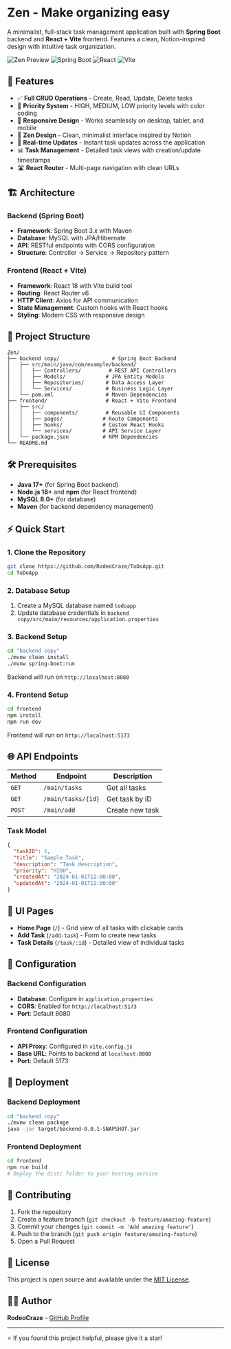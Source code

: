 # Zen - Make organizing easy

A minimalist, full-stack task management application built with **Spring Boot** backend and **React + Vite** frontend. Features a clean, Notion-inspired design with intuitive task organization.

![Zen Preview](https://img.shields.io/badge/Status-Active-green) ![Spring Boot](https://img.shields.io/badge/Spring%20Boot-3.x-brightgreen) ![React](https://img.shields.io/badge/React-18.x-blue) ![Vite](https://img.shields.io/badge/Vite-Latest-purple)

## 🚀 Features

- ✅ **Full CRUD Operations** - Create, Read, Update, Delete tasks
- 🎯 **Priority System** - HIGH, MEDIUM, LOW priority levels with color coding
- 📱 **Responsive Design** - Works seamlessly on desktop, tablet, and mobile
- 🎨 **Zen Design** - Clean, minimalist interface inspired by Notion
- 🔄 **Real-time Updates** - Instant task updates across the application
- 📊 **Task Management** - Detailed task views with creation/update timestamps
- 🛣️ **React Router** - Multi-page navigation with clean URLs

## 🏗️ Architecture

### Backend (Spring Boot)
- **Framework**: Spring Boot 3.x with Maven
- **Database**: MySQL with JPA/Hibernate
- **API**: RESTful endpoints with CORS configuration
- **Structure**: Controller → Service → Repository pattern

### Frontend (React + Vite)
- **Framework**: React 18 with Vite build tool
- **Routing**: React Router v6
- **HTTP Client**: Axios for API communication
- **State Management**: Custom hooks with React hooks
- **Styling**: Modern CSS with responsive design

## 📁 Project Structure

```
Zen/
├── backend copy/                 # Spring Boot Backend
│   ├── src/main/java/com/example/backend/
│   │   ├── Controllers/         # REST API Controllers
│   │   ├── Models/             # JPA Entity Models
│   │   ├── Repositories/       # Data Access Layer
│   │   └── Services/           # Business Logic Layer
│   └── pom.xml                 # Maven Dependencies
├── frontend/                   # React + Vite Frontend
│   ├── src/
│   │   ├── components/         # Reusable UI Components
│   │   ├── pages/             # Route Components
│   │   ├── hooks/             # Custom React Hooks
│   │   └── services/          # API Service Layer
│   └── package.json           # NPM Dependencies
└── README.md
```

## 🛠️ Prerequisites

- **Java 17+** (for Spring Boot backend)
- **Node.js 18+** and **npm** (for React frontend)
- **MySQL 8.0+** (for database)
- **Maven** (for backend dependency management)

## ⚡ Quick Start

### 1. Clone the Repository
```bash
git clone https://github.com/RodeoCraze/ToDoApp.git
cd ToDoApp
```

### 2. Database Setup
1. Create a MySQL database named `todoapp`
2. Update database credentials in `backend copy/src/main/resources/application.properties`

### 3. Backend Setup
```bash
cd "backend copy"
./mvnw clean install
./mvnw spring-boot:run
```
Backend will run on `http://localhost:8080`

### 4. Frontend Setup
```bash
cd frontend
npm install
npm run dev
```
Frontend will run on `http://localhost:5173`

## 🌐 API Endpoints

| Method | Endpoint | Description |
|--------|----------|-------------|
| `GET` | `/main/tasks` | Get all tasks |
| `GET` | `/main/tasks/{id}` | Get task by ID |
| `POST` | `/main/add` | Create new task |

### Task Model
```json
{
  "taskID": 1,
  "title": "Sample Task",
  "description": "Task description",
  "priority": "HIGH",
  "createdAt": "2024-01-01T12:00:00",
  "updatedAt": "2024-01-01T12:00:00"
}
```

## 🎨 UI Pages

- **Home Page** (`/`) - Grid view of all tasks with clickable cards
- **Add Task** (`/add-task`) - Form to create new tasks
- **Task Details** (`/task/:id`) - Detailed view of individual tasks

## 🔧 Configuration

### Backend Configuration
- **Database**: Configure in `application.properties`
- **CORS**: Enabled for `http://localhost:5173`
- **Port**: Default 8080

### Frontend Configuration
- **API Proxy**: Configured in `vite.config.js`
- **Base URL**: Points to backend at `localhost:8080`
- **Port**: Default 5173

## 🚀 Deployment

### Backend Deployment
```bash
cd "backend copy"
./mvnw clean package
java -jar target/backend-0.0.1-SNAPSHOT.jar
```

### Frontend Deployment
```bash
cd frontend
npm run build
# Deploy the dist/ folder to your hosting service
```

## 🤝 Contributing

1. Fork the repository
2. Create a feature branch (`git checkout -b feature/amazing-feature`)
3. Commit your changes (`git commit -m 'Add amazing feature'`)
4. Push to the branch (`git push origin feature/amazing-feature`)
5. Open a Pull Request

## 📝 License

This project is open source and available under the [MIT License](LICENSE).

## 👨‍💻 Author

**RodeoCraze** - [GitHub Profile](https://github.com/RodeoCraze)

---

⭐ If you found this project helpful, please give it a star! 